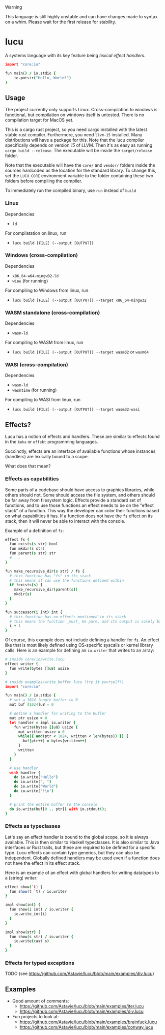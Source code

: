 

> [!WARNING]  
> This language is still highly unstable and can have changes made to syntax on a whim. Please wait for the first release for stability.

# lucu

A systems language with its key feature being _lexical effect handlers_.

```coffeescript
import "core:io"

fun main() / io.stdio {
	io.putstr("Hello, World!")
}
```

## Usage

The project currently only supports Linux. Cross-compilation to windows is functional, but compilation on windows itself is untested. There is no compilation target for MacOS yet.

This is a cargo rust project, so you need cargo installed with the latest stable rust compiler. Furthermore, you need `llvm-15` installed. Many distributions will have a package for this. Note that the lucu compiler specifically depends on version _15_ of LLVM. Then it's as easy as running `cargo build --release`. The executable will be inside the `target/release` folder.

Note that the executable will have the `core/` and `vendor/` folders inside the sources hardcoded as the location for the standard library. To change this, set the `LUCU_CORE` environment variable to the folder containing these two folders before compiling the compiler.

To immediately run the compiled binary, use `run` instead of `build`

### Linux

Dependencies

- `ld`

For compilatation on linux, run

- `lucu build [FILE] (--output [OUTPUT])`

### Windows (cross-compilation)

Dependencies

- `x86_64-w64-mingw32-ld`
- `wine` (for running)

For compiling to Windows from linux, run

- `lucu build [FILE] (--output [OUTPUT]) --target x86_64-mingw32`

### WASM standalone (cross-compilation)

Dependencies

- `wasm-ld`

For compiling to WASM from linux, run

- `lucu build [FILE] (--output [OUTPUT]) --target wasm32` or `wasm64`

### WASI (cross-compilation)

Dependencies

- `wasm-ld`
- `wasmtime` (for running)

For compiling to WASI from linux, run

- `lucu build [FILE] (--output [OUTPUT]) --target wasm32-wasi`

## Effects?

Lucu has a notion of effects and handlers. These are similar to effects found in the `koka` or `effekt` programming languages.

Succinctly, effects are an interface of available functions whose instances (handlers) are lexically bound to a scope.

What does that mean?

### Effects as capabilities

Some parts of a codebase should have access to graphics libraries, while others should not. Some should access the file system, and others should be far away from filesystem logic. Effects provide a standard set of functions, and to use those functions an effect needs to be on the "effect stack" of a function. This way the developer can color their functions based on what capabilities it has. If a function does not have the `fs` effect on its stack, then it will never be able to interact with the console.

Example of a definition of `fs`:

```coffeescript
effect fs {
  fun exists(s str) bool
  fun mkdir(s str)
  fun parent(s str) str
  # ...
}

fun make_recursive_dir(s str) / fs {
  # this function has "fs" in its stack
  # this means it can use the functions defined within
  if !exists(s) {
    make_recursive_dir(parent(s))
    mkdir(s)
  }
}

fun successor(i int) int {
  # this function has no effects mentioned in its stack
  # this means the function _must_ be pure, and its output is solely based on its input
  i + 1
}
```

Of course, this example does not include defining a handler for `fs`. An effect like that is most likely defined using OS-specific syscalls or kernel library calls. Here is an example for defining an `io.writer` that writes to an array:

```coffeescript
# inside core/io/write.lucu
effect writer {
  fun write(bytes []u8) usize
}

# inside examples/write_buffer.lucu (try it yourself!)
import "core:io"

fun main() / io.stdio {
  # set a 1024 length buffer to 0
  mut buf [1024]u8 = 0

  # define a handler for writing to the buffer
  mut ptr usize = 0
  let handler = impl io.writer {
    fun write(bytes []u8) usize {
      mut written usize = 0
      while({ and(ptr < 1024, written < len(bytes)) }) {
        buf[ptr++] = bytes[written++]
      }
      written
    }
  }

  # use handler
  with handler {
    do io.write("Hello")
    do io.write(", ")
    do io.write("World")
    do io.write("!\n")
  }

  # print the entire buffer to the console
  do io.write(buf[0 .. ptr]) with io.stdout();
}
```

### Effects as typeclasses

Let's say an effect handler is bound to the global scope, so it is always available. This is then similar to Haskell typeclasses. It is also similar to Java interfaces or Rust traits, but these are required to be defined for a specific type. Lucu effects can contain type generics, but they can also be independent. Globally defined handlers may be used even if a function does not have the effect in its effect stack.

Here is an example of an effect with global handlers for writing datatypes to a (string) writer:

```coffeescript
effect show(`t) {
  fun show(t `t) / io.writer
}

impl show(int) {
  fun show(i int) / io.writer {
    io.write_int(i)
  }
}

impl show(str) {
  fun show(s str) / io.writer {
    io.write(cast s)
  }
}
```

### Effects for typed exceptions

TODO (see https://github.com/Astavie/lucu/blob/main/examples/div.lucu)

## Examples

- Good amount of comments:
  - https://github.com/Astavie/lucu/blob/main/examples/iter.lucu
  - https://github.com/Astavie/lucu/blob/main/examples/div.lucu
- Fun projects to look at:
  - https://github.com/Astavie/lucu/blob/main/examples/brainfuck.lucu
  - https://github.com/Astavie/lucu/blob/main/examples/conway.lucu
